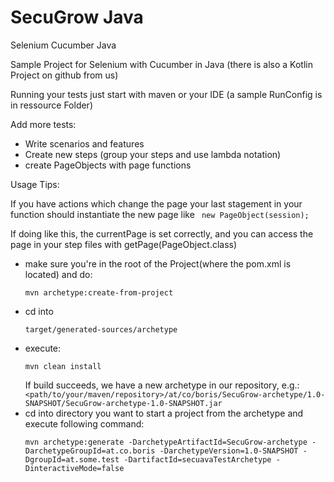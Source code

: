 # SecuGrow Java

Selenium Cucumber Java

Sample Project for Selenium with Cucumber in Java (there is also a Kotlin Project on github from us)

Running your tests just start with maven or your IDE (a sample RunConfig is in ressource Folder)

Add more tests:

* Write scenarios and features
* Create new steps (group your steps and use lambda notation)
* create PageObjects with page functions

Usage Tips:

If you have actions which change the page your last stagement in your function should instantiate the new page like
``` new PageObject(session);```

If doing like this, the currentPage is set correctly, and you can access the page in your step files with getPage(PageObject.class)


- make sure you're in the root of the Project(where the pom.xml is located) and do:
  ```shell
  mvn archetype:create-from-project
  ```
- cd into
  ```
  target/generated-sources/archetype
  ``` 
- execute:
  ```shell
  mvn clean install
  ```  
  If build succeeds, we have a new archetype in our repository,
  e.g.: `<path/to/your/maven/repository>/at/co/boris/SecuGrow-archetype/1.0-SNAPSHOT/SecuGrow-archetype-1.0-SNAPSHOT.jar`
- cd into directory you want to start a project from the archetype and execute following command:
  ```shell
  mvn archetype:generate -DarchetypeArtifactId=SecuGrow-archetype -DarchetypeGroupId=at.co.boris -DarchetypeVersion=1.0-SNAPSHOT -DgroupId=at.some.test -DartifactId=secuavaTestArchetype -DinteractiveMode=false
  ```

